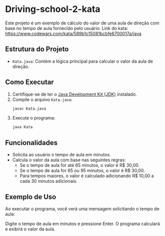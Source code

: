 # Driving-school-2-kata

Este projeto é um exemplo de cálculo do valor de uma aula de direção com base no tempo de aula fornecido pelo usuário.
Link do kata: https://www.codewars.com/kata/589b1c15081bcbfe6700017a/java

## Estrutura do Projeto

- `Kata.java`: Contém a lógica principal para calcular o valor da aula de direção.

## Como Executar

1. Certifique-se de ter o [Java Development Kit (JDK)](https://www.oracle.com/java/technologies/javase-jdk11-downloads.html) instalado.
2. Compile o arquivo `Kata.java`:
    ```sh
    javac Kata.java
    ```
3. Execute o programa:
    ```sh
    java Kata
    ```
    
## Funcionalidades

- Solicita ao usuário o tempo de aula em minutos.
- Calcula o valor da aula com base nas seguintes regras:
  - Se o tempo de aula for até 65 minutos, o valor é R$ 30,00.
  - Se o tempo de aula for 65 ou 95 minutos, o valor é R$ 30,00.
  - Para tempos maiores, o valor é calculado adicionando R$ 10,00 a cada 30 minutos adicionais.

## Exemplo de Uso

Ao executar o programa, você verá uma mensagem solicitando o tempo de aula:

Digite o tempo de aula em minutos e pressione Enter. O programa calculará e exibirá o valor da aula.
